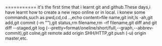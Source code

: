 ===========
it's the first time that i learnt git and github.These days,i have learnt how to create a new repo online or in local.
i konew some commands,such as pwd,cd,cd ..,echo content>file name,git init,ls -ah,git add,git commit (-m ""),git status,rm filename,rm -rf filename,git diff and git diff --staged,git log (--pretty=format/oneline/short/full,--graph,--abbrev-commit),git colne,git remote add origin SHH/HTTP,git push (-u) origin master,etc.
